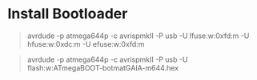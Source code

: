 # Install Bootloader #

> avrdude -p atmega644p -c avrispmkII -P usb -U lfuse:w:0xfd:m -U hfuse:w:0xdc:m -U efuse:w:0xfd:m

> avrdude -p atmega644p -c avrispmkII -P usb -U flash:w:ATmegaBOOT-botmatGAIA-m644.hex